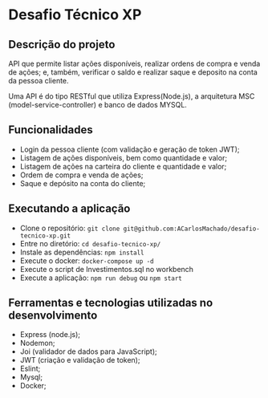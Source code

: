 # Desafio Técnico XP

## Descrição do projeto

API que permite listar ações disponíveis, realizar ordens de compra e venda de ações; e, também, verificar o saldo e realizar saque e deposito na conta da pessoa cliente.

Uma API é do tipo RESTful que utiliza Express(Node.js), a arquitetura MSC (model-service-controller) e banco de dados MYSQL.   

## Funcionalidades

- Login da pessoa cliente (com validação e geração de token JWT);
- Listagem de ações disponíveis, bem como quantidade e valor;
- Listagem de ações na carteira do cliente e quantidade e valor;
- Ordem de compra e venda de ações;
- Saque e depósito na conta do cliente;

## Executando a aplicação

- Clone o repositório: `git clone git@github.com:ACarlosMachado/desafio-tecnico-xp.git`
- Entre no diretório: `cd desafio-tecnico-xp/`
- Instale as dependências: `npm install`
- Execute o docker: `docker-compose up -d`
- Execute o script de Investimentos.sql no workbench
- Execute a aplicação: `npm run debug` ou `npm start`

## Ferramentas e tecnologias utilizadas no desenvolvimento
- Express (node.js);
- Nodemon;
- Joi (validador de dados para JavaScript);
- JWT (criação e validação de token);
- Eslint;
- Mysql;
- Docker;
